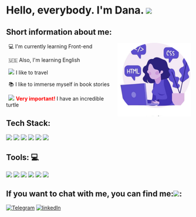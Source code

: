 <h1>Hello, everybody. I'm Dana. <img src="https://media.giphy.com/media/xAqHUL21pMHe0/giphy.gif" width="30"></h1>

**<h2>Short information about me:</h2>**

&thinsp; :computer: I'm currently learning Front-end
<img width="200" height ="200" align="right" src="img/avatar.jpg">

&thinsp; :us: Also, I'm learning English

&thinsp; <img src="https://media.giphy.com/media/LQo5HzZnmZQ74Uc8tI/giphy.gif" width="15"> I like to travel

&thinsp; :books: I like to immerse myself in book stories

&thinsp; <img src="https://media.giphy.com/media/WsjvlTHDdpiqRCIUxx/giphy.gif" width="15"> <span style="color:#FF0000">**Very important!**</span> I have an incredible turtle
<br/>

**<h2>Tech Stack: </h2>**
<span><img height="30" src="https://upload.wikimedia.org/wikipedia/commons/thumb/9/99/Unofficial_JavaScript_logo_2.svg/1200px-Unofficial_JavaScript_logo_2.svg.png"></span>
<span><img height="30" src="https://img.favpng.com/20/7/5/html-logo-canvas-element-javascript-png-favpng-9Zr8VThP4aQLbAyUYddQzU2rA.jpg"></span>
<span><img height="30" src="https://ucarecdn.com/f49e8fc4-876f-49ef-934f-89812fc4125e/"></span>
<span><img height="30" src="https://upload.wikimedia.org/wikipedia/commons/thumb/9/96/Sass_Logo_Color.svg/1200px-Sass_Logo_Color.svg.png"></span> 
<span><img height="30" src="https://i.stack.imgur.com/dMXbE.png"></span>
<span><img height="30" src="https://e7.pngegg.com/pngimages/1013/132/png-clipart-linux-distribution-tux-free-software-linux-kernel-linux-logo-bird.png"></span>

**<h2>Tools: :computer:</h2>**

<span><img height="30" src="https://upload.wikimedia.org/wikipedia/commons/thumb/9/9a/Visual_Studio_span_1.35_icon.svg/1200px-Visual_Studio_span_1.35_icon.svg.png"></span>
<span><img height="30" src="https://lumpics.ru/wp-content/uploads/2017/11/Programma-SublimeText.png"></span>
<span><img height="30" src="https://techcrunch.com/wp-content/uploads/2010/07/github-logo.png?w=512"></span>
<span><img height="30" src="https://upload.wikimedia.org/wikipedia/commons/a/ad/Figma-1-logo.png"></span> 
<span><img height="30" src="https://www.macupdate.com/images/icons512/58650.png"></span>
<span><img height="30" src="https://e7.pngegg.com/pngimages/1013/132/png-clipart-linux-distribution-tux-free-software-linux-kernel-linux-logo-bird.png"></span>
<h2>If you want to chat with me, you can find me:<img src="https://media.giphy.com/media/J5G9LaVDOHjPXWiPpM/giphy.gif" width="30">:</h2>

[![Telegram](https://img.shields.io/badge/-Telegram-282928?style=for-the-badge&logo=Telegram&labelColor=D4D5D7)](https://t.me/DanaDov)
[![linkedIn](https://img.shields.io/badge/-linkedIn-282928?style=for-the-badge&logo=linkedIn&labelColor=D4D5D7&logoColor=4CA0F4)](https://www.linkedin.com/in/bohdana-dovzhenko-3081b91b3/)

